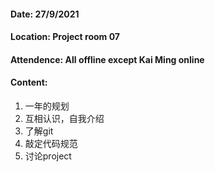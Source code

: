 #### Date: 27/9/2021

#### Location: Project room 07

#### Attendence: All offline except Kai Ming online

#### Content: 

1. 一年的规划
2. 互相认识，自我介绍
3. 了解git
4. 敲定代码规范
5. 讨论project

